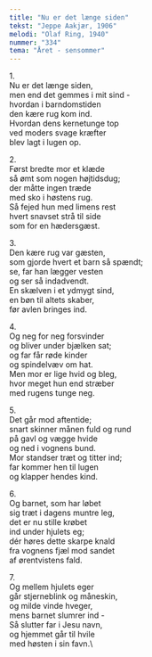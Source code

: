 ```yaml
---
title: "Nu er det længe siden"
tekst: "Jeppe Aakjær, 1906"
melodi: "Olaf Ring, 1940"
nummer: "334"
tema: "Året - sensommer"
---
```

1\.\
Nu er det længe siden,\
men end det gemmes i mit sind -\
hvordan i barndomstiden\
den kære rug kom ind.\
Hvordan dens kernetunge top\
ved moders svage kræfter\
blev lagt i lugen op.

2\.\
Først bredte mor et klæde\
så ømt som nogen højtidsdug;\
der måtte ingen træde\
med sko i høstens rug.\
Så fejed hun med limens rest\
hvert snavset strå til side\
som for en hædersgæst.

3\.\
Den kære rug var gæsten,\
som gjorde hvert et barn så spændt;\
se, far han lægger vesten\
og ser så indadvendt.\
En skælven i et ydmygt sind,\
en bøn til altets skaber,\
før avlen bringes ind.

4\.\
Og neg for neg forsvinder\
og bliver under bjælken sat;\
og far får røde kinder\
og spindelvæv om hat.\
Men mor er lige hvid og bleg,\
hvor meget hun end stræber\
med rugens tunge neg.

5\.\
Det går mod aftentide;\
snart skinner månen fuld og rund\
på gavl og vægge hvide\
og ned i vognens bund.\
Mor standser træt og titter ind;\
far kommer hen til lugen\
og klapper hendes kind.

6\.\
Og barnet, som har løbet\
sig træt i dagens muntre leg,\
det er nu stille krøbet\
ind under hjulets eg;\
dér høres dette skarpe knald\
fra vognens fjæl mod sandet\
af ørentvistens fald.

7\.\
Og mellem hjulets eger\
går stjerneblink og måneskin,\
og milde vinde hveger,\
mens barnet slumrer ind -\
Så slutter far i Jesu navn,\
og hjemmet går til hvile\
med høsten i sin favn.\
